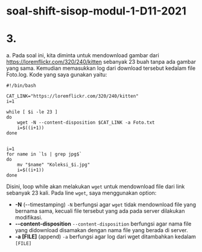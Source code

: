 # soal-shift-sisop-modul-1-D11-2021








# 3.
a. Pada soal ini, kita diminta untuk mendownload gambar dari https://loremflickr.com/320/240/kitten sebanyak 23 buah tanpa ada gambar yang sama. Kemudian memasukkan log dari download tersebut kedalam file Foto.log. Kode yang saya gunakan yaitu:

```shell
#!/bin/bash

CAT_LINK="https://loremflickr.com/320/240/kitten"
i=1

while [ $i -le 23 ]
do	
	wget -N --content-disposition $CAT_LINK -a Foto.txt
	i=$((i+1))
done


i=1
for name in `ls | grep jpg$`
do
	mv "$name" "Koleksi_$i.jpg"
	i=$((i+1))
done
```
Disini, loop while akan melakukan `wget` untuk mendownload file dari link sebanyak 23 kali. Pada line `wget`, saya menggunakan option:
- __-N__ (--timestamping)
  `-N` berfungsi agar `wget` tidak mendownload file yang bernama sama, kecuali file tersebut yang ada pada server dilakukan modifikasi.
- __--content-disposition__
  `--content-disposition` berfungsi agar nama file yang didownload disamakan dengan nama file yang berada di server.
- __-a [FILE]__ (append)
  `-a` berfungsi agar log dari wget ditambahkan kedalam `[FILE]`
